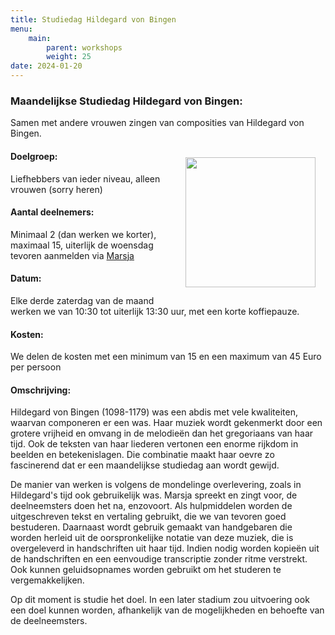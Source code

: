 ```yaml
---
title: Studiedag Hildegard von Bingen
menu:
    main:
        parent: workshops
        weight: 25
date: 2024-01-20
---
```

### Maandelijkse Studiedag Hildegard von Bingen: 
Samen met andere vrouwen zingen van composities van Hildegard von Bingen.

<img src="../images/KerkjeEngelen.jpeg" style="width: 13rem; float: right; margin:1rem">

#### Doelgroep:
Liefhebbers van ieder niveau, alleen vrouwen (sorry heren)
#### Aantal deelnemers:
Minimaal 2 (dan werken we korter), maximaal 15, uiterlijk de woensdag tevoren aanmelden via [Marsja](mailto:info@marsjamudde.nl) 
#### Datum:
Elke derde zaterdag van de maand werken we van 10:30 tot uiterlijk 13:30 uur, met een korte koffiepauze.
#### Kosten: 
We delen de kosten met een minimum van 15 en een maximum van 45 Euro per persoon
#### Omschrijving:
Hildegard von Bingen (1098-1179) was een abdis met vele kwaliteiten, waarvan componeren er een was. Haar muziek wordt gekenmerkt door een grotere vrijheid en omvang in de melodieën dan het gregoriaans van haar tijd. Ook de teksten van haar liederen vertonen een enorme rijkdom in beelden en betekenislagen. Die combinatie maakt haar oevre zo fascinerend dat er een maandelijkse studiedag aan wordt gewijd. 

De manier van werken is volgens de mondelinge overlevering, zoals in Hildegard's tijd ook gebruikelijk was. Marsja spreekt en zingt voor, de deelneemsters doen het na, enzovoort. Als hulpmiddelen worden de uitgeschreven tekst en vertaling gebruikt, die we van tevoren goed bestuderen. Daarnaast wordt gebruik gemaakt van handgebaren die worden herleid uit de oorspronkelijke notatie van deze muziek, die is overgeleverd in handschriften uit haar tijd. Indien nodig worden kopieën uit de handschriften en een eenvoudige transcriptie zonder ritme verstrekt. Ook kunnen geluidsopnames worden gebruikt om het studeren te vergemakkelijken.

Op dit moment is studie het doel. In een later stadium zou uitvoering ook een doel kunnen worden, afhankelijk van de mogelijkheden en behoefte van de deelneemsters.